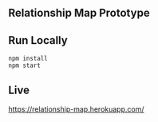 ## Relationship Map Prototype

## Run Locally
```
npm install
npm start
```

## Live
https://relationship-map.herokuapp.com/